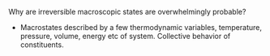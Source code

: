 Why are irreversible macroscopic states are overwhelmingly probable?
 - Macrostates described by a few thermodynamic variables, temperature, pressure, volume, energy etc of system. Collective behavior of constituents.